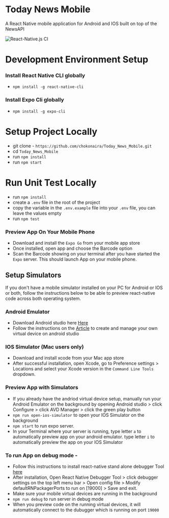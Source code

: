 # Today News Mobile
A React Native mobile application for Android and IOS built on top of the NewsAPI

![React-Native.js CI](https://github.com/chokonaira/today-news/workflows/React-Native.js%20CI/badge.svg)

# Development Environment Setup

### Install React Native CLI globally 
- `npm install -g react-native-cli`
### Install Expo Cli globally
- `npm install -g expo-cli`

# Setup Project Locally
- git clone - `https://github.com/chokonaira/Today_News_Mobile.git`
- cd `Today_News_Mobile`
- run `npm install`
- run `npm start`

# Run Unit Test Locally
- run `npm install`
- create a `.env` file in the root of the project
- copy the variable in the `.env.example` file into your `.env` file, you can leave the values empty
- run `npm test`
### Preview App On Your Mobile Phone
- Download and install the `Expo Go` from your mobile app store
- Once installed, open app and choose the Barcode option 
- Scan the Barcode showing on your terminal after you have started the `Expo` server. This should launch App on your mobile phone.

## Setup Simulators
If you don't have a mobile simulator installed on your PC for Android or IOS or both, follow the instructions below to be able to preview react-native code across both operating system.

### Android Emulator
- Download Android studio here [Here](https://developer.android.com/studio)
- Follow the instructions on the [Article](https://developer.android.com/studio/run/managing-avds) to create and manage your own virtual device on android studio

### IOS Simulator (Mac users only)
- Download and install xcode from your Mac app store 
- After successful installation, open Xcode, go to Preference settings > Locations and select your Xcode version in the `Command Line Tools` dropdown. 

### Preview App with Simulators
- If you already have the andriod virtual device setup, manually run your Android Emulator on the background by opening Android studio > click Configure > click AVD Manager > click the green play button
- `npm run open-ios-simulator` to open your IOS Simulator on the background
- `npm start` to run expo server.
- In your Terminal where your server is running, type letter `a` to automatically preview app on your android emulator. type letter `i` to automatically preview the app on your IOS Simulator

### To run App on debug mode - 
- Follow this instructions to install react-native stand alone debugger Tool [here](https://github.com/jhen0409/react-native-debugger)
- After installation, Open React Native Debugger Tool > click debugger settings on the top left menu bar > Open config file > Modify defaultRNPackagerPorts to run on [19000] > Save and exit.
- Make sure your mobile virtual devices are running in the background
- `npm run debug` to run server in debug mode
- When you preview code on the running virtual devices, it will automatically connect to the dubugger which is running on port `19000`

<!-- ## Today News Backend
The Backend Logic can be found here: [Backend source code]()

### API server host
The Backend API is hosted on heroku here: [Heroku]()

### Documentation
The API documentation on Postmant can be found here: [Postman Documentation]() 

### News Api
Checkout the News Api here: [NewsApi](https://newsapi.org/)
-->


